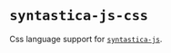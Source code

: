 # `syntastica-js-css`

Css language support for
[`syntastica-js`](https://www.npmjs.com/package/@syntastica/core).

